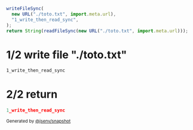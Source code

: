 ```js
writeFileSync(
  new URL("./toto.txt", import.meta.url),
  "1_write_then_read_sync",
);
return String(readFileSync(new URL("./toto.txt", import.meta.url)));
```

# 1/2 write file "./toto.txt"

```txt
1_write_then_read_sync
```

# 2/2 return

```js
1_write_then_read_sync
```

<sub>
  Generated by <a href="https://github.com/jsenv/core/tree/main/packages/independent/snapshot">@jsenv/snapshot</a>
</sub>